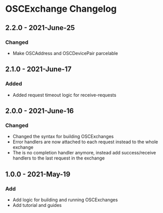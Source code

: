 # OSCExchange Changelog

## 2.2.0 - 2021-June-25

### Changed

- Make OSCAddress and OSCDevicePair parcelable

## 2.1.0 - 2021-June-17

### Added

- Added request timeout logic for receive-requests

## 2.0.0 - 2021-June-16

### Changed

- Changed the syntax for building OSCExchanges
- Error handlers are now attached to each request instead to the whole exchange
- The is no completion handler anymore, instead add success/receive handlers to the last request in the exchange

## 1.0.0 - 2021-May-19

### Add

- Add logic for building and running OSCExchanges
- Add tutorial and guides